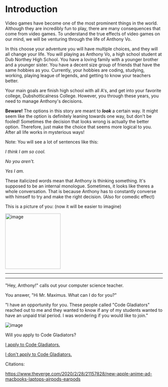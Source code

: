 # Introduction

Video games have become one of the most prominent things in the world. Although they are incredibly fun to play, there are many consequences that come from video games. To understand the true effects of video games on our mind, we will be venturing through the life of Anthony Vo. 

In this choose your adventure you will have multiple choices, and they will all change your life. You will playing as Anthony Vo, a high school student at Dub Northey High School. You have a loving family with a younger brother and a younger sister. You have a decent size group of friends that have the same hobbies as you. Currently, your hobbies are coding, studying, working, playing league of legends, and getting to know your teachers better. 

Your main goals are finish high school with all A's, and get into your favorite college, Dubshotticalness College. However, you through these years, you need to manage Anthony's decisions. 

**Beware!** The options in this story are meant to _**look**_ a certain way. It might seem like the option is definitely leaning towards one way, but don't be fooled! Sometimes the decision that looks wrong is actually the better option. Therefore, just make the choice that seems more logical to you. After all life works in mysterious ways!

Note: You will see a lot of sentences like this:

_I think I am so cool._

_No you aren't._

_Yes I am._

These italicized words mean that Anthony is thinking something. It's supposed to be an internal monologue. Sometimes, it looks like theres a whole conversation. That is because Anthony has to constantly converse with himself to try and make the right decision. (Also for comedic effect)

 
This is a picture of you: (now it will be easier to imagine)

<img width="177" alt="image" src="https://github.com/Dubshott/CAT3Book/assets/55414361/f2372c03-f5fb-42db-a8d0-a8c8b4d472f9">

<hr>

<hr>

"Hey, Anthony!" calls out your computer science teacher. 

You answer, "Hi Mr. Maximus. What can I do for you?"

"I have an opportunity for you. These people called "Code Gladiators" reached out to me and they wanted to know if any of my students wanted to have an unpaid trial period. I was wondering if you would like to join." 

![image](https://github.com/Dubshott/CAT3Book/assets/55414361/a115b7f0-adac-4fff-8c7f-8b5fbee8ce73)


Will you apply to Code Gladiators?

[I apply to Code Gladiators.](/1.md)

[I don't apply to Code Gladiators.](/2.md) 

Citations: 

https://www.theverge.com/2020/2/28/21157828/new-apple-anime-ad-macbooks-laptops-airpods-earpods
